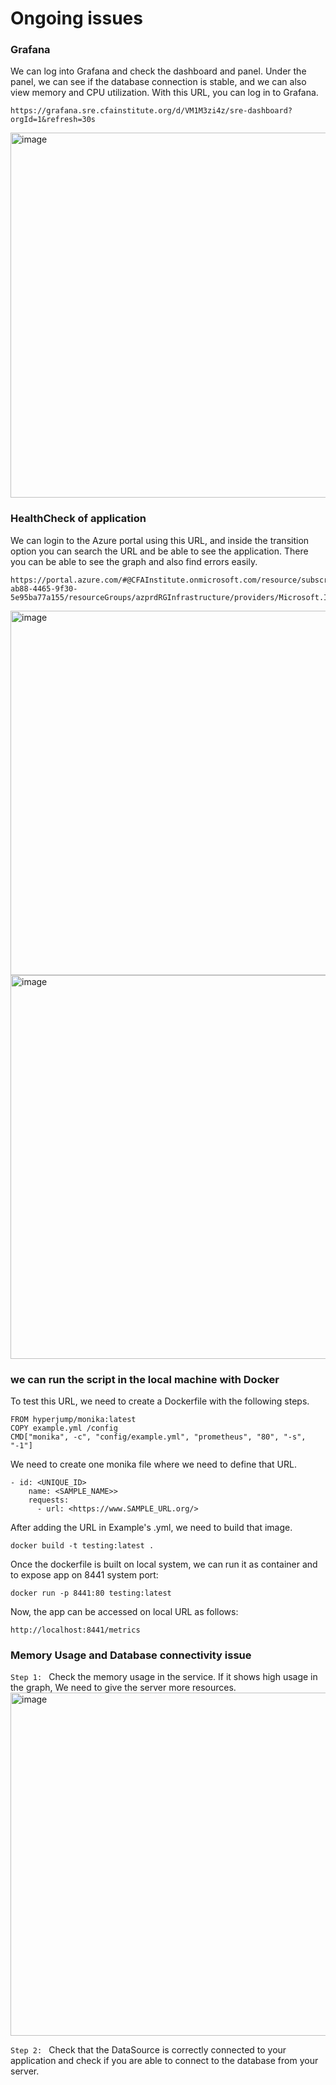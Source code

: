 # Ongoing issues 

### Grafana
We can log into Grafana and check the dashboard and panel. Under the panel, we can see if the database connection is stable, and we can also view memory and CPU utilization.
With this URL, you can log in to Grafana.
```
https://grafana.sre.cfainstitute.org/d/VM1M3zi4z/sre-dashboard?orgId=1&refresh=30s
```
<img width="584" alt="image" src="https://user-images.githubusercontent.com/76546821/216253650-9ca3df55-bcaa-4762-a529-6f244df3ce8a.png">

### HealthCheck of application
We can login to the Azure portal using this URL, and inside the transition option you can search the URL and be able to see the application. There you can be able to see the graph and also find errors easily.
```
https://portal.azure.com/#@CFAInstitute.onmicrosoft.com/resource/subscriptions/62d44f85-ab88-4465-9f30-5e95ba77a155/resourceGroups/azprdRGInfrastructure/providers/Microsoft.Insights/components/azprdInfrastructure/overview
```
<img width="583" alt="image" src="https://user-images.githubusercontent.com/76546821/216254302-eeea2c79-971d-41e5-a5af-9ae2f4a1613e.png">

<img width="614" alt="image" src="https://user-images.githubusercontent.com/76546821/216254550-18ee8753-0acd-40d9-bdd6-f898f96b6f84.png">

### we can run the script in the local machine with Docker

To test this URL, we need to create a Dockerfile with the following steps.
```
FROM hyperjump/monika:latest
COPY example.yml /config
CMD["monika", -c", "config/example.yml", "prometheus", "80", "-s", "-1"]

```
We need to create one monika file where we need to define that URL.
```
- id: <UNIQUE_ID>
    name: <SAMPLE_NAME>>
    requests:
      - url: <https://www.SAMPLE_URL.org/>
```

After adding the URL in Example's .yml, we need to build that image.
```
docker build -t testing:latest .
```
 Once the dockerfile is built on local system, we can run it as container and to expose app on 8441 system port:
```
docker run -p 8441:80 testing:latest
```

Now, the app can be accessed on local URL as follows:
```
http://localhost:8441/metrics
```

### Memory Usage and Database connectivity issue

```Step 1: ``` Check the memory usage in the service. If it shows high usage in the graph, We need to give the server more resources.
<img width="549" alt="image" src="https://user-images.githubusercontent.com/76546821/216268498-62757e94-35be-4120-99f1-43da5bb13bf4.png">

```Step 2: ``` Check that the DataSource is correctly connected to your application and check if you are able to connect to the database from your server.
